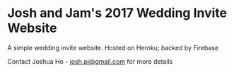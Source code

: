 # Josh and Jam's 2017 Wedding Invite Website

A simple wedding invite website.
Hosted on Heroku; backed by Firebase

Contact Joshua Ho - josh.pi@gmail.com for more details
